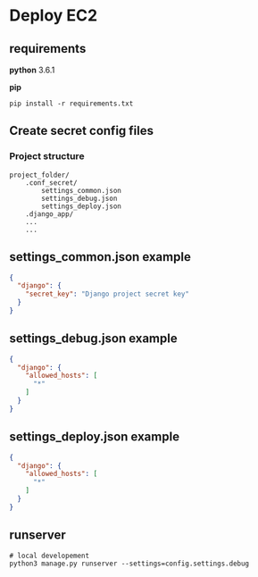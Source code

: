 # Deploy EC2

## requirements

**python**
3.6.1

**pip**

```
pip install -r requirements.txt
```

## Create secret config files

### Project structure

```
project_folder/
	.conf_secret/
		settings_common.json
		settings_debug.json
		settings_deploy.json
	.django_app/
	...
	...
```

## settings_common.json example

```json
{
  "django": {
    "secret_key": "Django project secret key"
  }
}
```

## settings_debug.json example

```json
{
  "django": {
    "allowed_hosts": [
      "*"
    ]
  }
}
```

## settings_deploy.json example

```json
{
  "django": {
    "allowed_hosts": [
      "*"
    ]
  }
}
```

## runserver
 
```
# local developement
python3 manage.py runserver --settings=config.settings.debug
```

